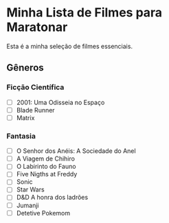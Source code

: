 # Minha Lista de Filmes para Maratonar
Esta é a minha seleção de filmes essenciais.
## Gêneros
### Ficção Científica
- [ ] 2001: Uma Odisseia no Espaço
- [ ] Blade Runner
- [ ] Matrix
### Fantasia
- [ ] O Senhor dos Anéis: A Sociedade do Anel
- [ ] A Viagem de Chihiro
- [ ] O Labirinto do Fauno
- [ ] Five Nigths at Freddy
- [ ] Sonic
- [ ] Star Wars
- [ ] D&D A honra dos ladrões
- [ ] Jumanji
- [ ] Detetive Pokemom